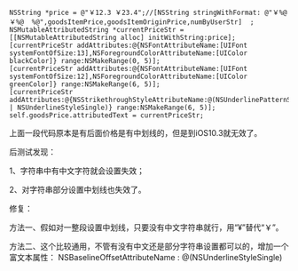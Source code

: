 
```
NSString *price = @"￥12.3 ￥23.4";//[NSString stringWithFormat: @"￥%@ ￥%@  %@",goodsItemPrice,goodsItemOriginPrice,numByUserStr]  ;  
NSMutableAttributedString *currentPriceStr = [[NSMutableAttributedString alloc] initWithString:price];  
[currentPriceStr addAttributes:@{NSFontAttributeName:[UIFont systemFontOfSize:13],NSForegroundColorAttributeName:[UIColor blackColor]} range:NSMakeRange(0, 5)];  
[currentPriceStr addAttributes:@{NSFontAttributeName:[UIFont systemFontOfSize:12],NSForegroundColorAttributeName:[UIColor greenColor]} range:NSMakeRange(6, 5)];  
[currentPriceStr addAttributes:@{NSStrikethroughStyleAttributeName:@(NSUnderlinePatternSolid | NSUnderlineStyleSingle)} range:NSMakeRange(6, 5)];  
self.goodsPrice.attributedText = currentPriceStr;  
```
上面一段代码原本是有后面价格是有中划线的，但是到iOS10.3就无效了。

后测试发现：

1、字符串中有中文字符就会设置失效；

2、对字符串部分设置中划线也失效了。

修复：

方法一、假如对一整段设置中划线，只要没有中文字符串就行，用“¥”替代“￥”。

方法二、这个比较通用，不管有没有中文还是部分字符串设置都可以的，增加一个富文本属性： NSBaselineOffsetAttributeName : @(NSUnderlineStyleSingle)






